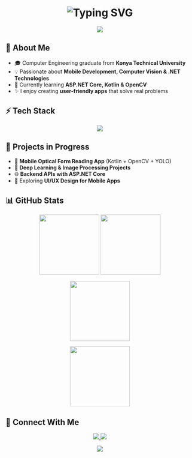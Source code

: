 <h1 align="center">
  <img src="https://readme-typing-svg.herokuapp.com?font=Raleway&size=32&duration=3000&pause=700&color=FF6EC7,FF9FF3&center=true&vCenter=true&width=600&lines=Hello+World+!+👋;I'm+Begüm+Yaren+Öztürk;Computer+Engineer+%F0%9F%92%BB;Welcome+to+my+GitHub+!" alt="Typing SVG" />
</h1>

<p align="center">
  <img src="https://capsule-render.vercel.app/api?type=waving&color=0:ff9ff3,100:8e44ad&height=140&section=header&text=✨+Building+Apps+That+Make+Life+Easier+|+Always+Learning&fontSize=26&fontColor=fff&animation=fadeIn" />
</p>

## 🌸 About Me
- 🎓 Computer Engineering graduate from **Konya Technical University**  
- 💡 Passionate about **Mobile Development, Computer Vision & .NET Technologies**  
- 🌱 Currently learning **ASP.NET Core, Kotlin & OpenCV**  
- ✨ I enjoy creating **user-friendly apps** that solve real problems  

## ⚡ Tech Stack
<p align="center">
  <img src="https://skillicons.dev/icons?i=python,kotlin,dotnet,opencv,sql,git,vscode,androidstudio&theme=light&perline=4" />
</p>

## 💼 Projects in Progress
- 📱 **Mobile Optical Form Reading App** (Kotlin + OpenCV + YOLO)  
- 🧠 **Deep Learning & Image Processing Projects**  
- 🌐 **Backend APIs with ASP.NET Core**  
- 🎨 Exploring **UI/UX Design for Mobile Apps**  

## 📊 GitHub Stats

<p align="center">
  <!-- Genel İstatistikler -->
  <img height="160" src="https://github-readme-stats.vercel.app/api?username=yaren0600&show_icons=true&theme=dracula&hide_border=false&hide_title=false&count_private=true" />
  
  <!-- Streak Stats -->
  <img height="160" src="https://github-readme-streak-stats.herokuapp.com/?user=yaren0600&theme=dracula&hide_border=false" />
</p>

<p align="center">
  <!-- Top Languages -->
  <img height="160" src="https://github-readme-stats.vercel.app/api/top-langs/?username=yaren0600&layout=compact&theme=dracula&hide_border=false&langs_count=6" />
</p>

<p align="center">
  <!-- Contribution Graph -->
  <img src="https://activity-graph.herokuapp.com/graph?username=yaren0600&theme=dracula&area=true&hide_border=false" height="160" />
</p>

## 💌 Connect With Me
<p align="center">
  <a href="https://www.linkedin.com/in/begüm-yaren-öztürk00">
    <img src="https://img.shields.io/badge/LinkedIn-0077B5?style=for-the-badge&logo=linkedin&logoColor=white" />
  </a>
  <a href="mailto:begumozturk0600@gmail.com">
    <img src="https://img.shields.io/badge/Email-D14836?style=for-the-badge&logo=gmail&logoColor=white" />
  </a>
</p>

<p align="center">
  <img src="https://capsule-render.vercel.app/api?type=waving&color=0:ff66cc,100:9b59b6&height=160&section=footer&animation=fadeIn" />
</p>
